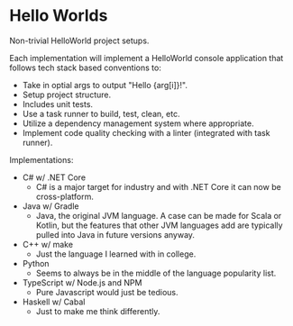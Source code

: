 
# Hello Worlds

Non-trivial HelloWorld project setups.

Each implementation will implement a HelloWorld console application that follows tech stack based conventions to:

- Take in optial args to output "Hello {arg[i]}!".
- Setup project structure.
- Includes unit tests.
- Use a task runner to build, test, clean, etc.
- Utilize a dependency management system where appropriate.
- Implement code quality checking with a linter (integrated with task runner).



Implementations:

+ C# w/ .NET Core
  + C# is a major target for industry and with .NET Core it can now be cross-platform.
+ Java w/ Gradle
  + Java, the original JVM language. A case can be made for Scala or Kotlin, but the features that other JVM languages add are typically pulled into Java in future versions anyway.
+ C++ w/ make
  + Just the language I learned with in college.
+ Python
  + Seems to always be in the middle of the language popularity list.
+ TypeScript w/ Node.js and NPM
  + Pure Javascript would just be tedious.
+ Haskell w/ Cabal
  + Just to make me think differently.

